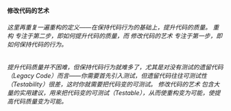 #### 修改代码的艺术

###### 这里再重复一遍重构的定义——在保持代码行为的基础上，提升代码的质量。 重构 专注于第二步，即如何提升代码的质量，而 修改代码的艺术 专注于第一步，即如何保持代码的行为。

###### 提升代码质量并不困难，但保持代码行为就难多了，尤其是对没有测试的遗留代码（Legacy Code）而言——你需要首先引入测试，但遗留代码往往可测试性（Testability）很差，这时你就需要把代码变的可测试。 修改代码的艺术 包含大量的实用建议，用来把代码变的可测试（Testable），从而使重构变为可能，使提高代码质量变为可能。



